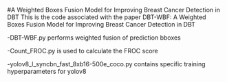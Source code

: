 #A Weighted Boxes Fusion Model for Improving Breast Cancer Detection in DBT
This is the code associated with the paper DBT-WBF: A Weighted Boxes Fusion Model for Improving Breast Cancer Detection in DBT

-DBT-WBF.py performs weighted fusion of prediction bboxes

-Count_FROC.py is used to calculate the FROC score

-yolov8_l_syncbn_fast_8xb16-500e_coco.py contains specific training hyperparameters for yolov8
